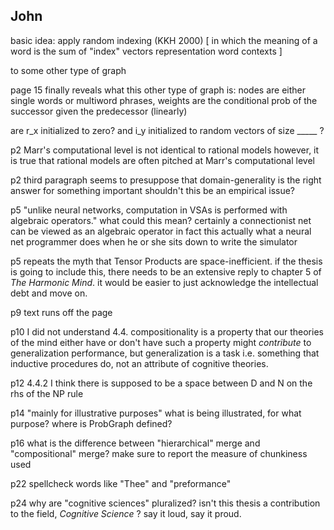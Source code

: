 
## John

basic idea:
 apply random indexing (KKH 2000)
  [ in which the meaning of a word is the sum of "index" vectors representation word contexts ]

 to some other type of graph

 page 15 finally reveals what this other type of graph is:
   nodes are either single words or multiword phrases,
   weights are the conditional prob of the successor given the predecessor (linearly)

 are r_x initialized to zero?
 and i_y initialized to random vectors of size _____ ?



p2 Marr's computational level is not identical to rational models
 however, it is true that rational models are often pitched at Marr's computational level

p2 third paragraph seems to presuppose that domain-generality is the right answer for something important
 shouldn't this be an empirical issue?


p5  "unlike neural networks, computation in VSAs is performed with algebraic operators."
what could this mean? certainly a connectionist net can be viewed as an algebraic operator
in fact this actually what a neural net programmer does when he or she sits down to write the simulator


p5 repeats the myth that Tensor Products are space-inefficient.
if the thesis is going to include this, there needs to be an extensive reply to chapter 5
of _The Harmonic Mind_. it would be easier to just acknowledge the intellectual debt and move on.

p9 text runs off the page


p10 I did not understand 4.4.
     compositionality is a property that our theories of the mind either have or don't have
     such a property might *contribute* to generalization performance, but generalization is a task
    i.e. something that inductive procedures do, not an attribute of cognitive theories.



p12 4.4.2 I think there is supposed to be a space between D and N on the rhs of the NP rule


p14 "mainly for illustrative purposes" what is being illustrated, for what purpose?
where is ProbGraph defined?

p16 what is the difference between "hierarchical" merge and "compositional" merge?
make sure to report the measure of chunkiness used

p22 spellcheck words like "Thee" and "preformance"

p24 why are "cognitive sciences" pluralized? isn't this thesis a contribution to the field, _Cognitive Science_ ?
say it loud, say it proud.

